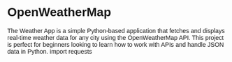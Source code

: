 # OpenWeatherMap
The Weather App is a simple Python-based application that fetches and displays real-time weather data for any city using the OpenWeatherMap API. This project is perfect for beginners looking to learn how to work with APIs and handle JSON data in Python.
import requests

<!DOCTYPE html>
<html lang="en">
<head>
    <meta charset="UTF-8">
    <meta name="viewport" content="width=device-width, initial-scale=1.0">
    <title>GitHub README Display</title>
    <style>
        body {
            font-family: Arial, sans-serif;
            padding: 20px;
        }
        .markdown-body {
            max-width: 800px;
            margin: auto;
        }
    </style>
    <link rel="stylesheet" href="https://cdnjs.cloudflare.com/ajax/libs/github-markdown-css/4.0.0/github-markdown.min.css">
</head>
<body>
    <div id="content" class="markdown-body"></div>
    <script src="https://cdn.jsdelivr.net/npm/marked/marked.min.js"></script>
    <script>
        async function fetchReadme() {
            const response = await fetch('https://raw.githubusercontent.com/anurudhrasundaram/anurudhrasundaram/main/README.md');
            const text = await response.text();
            document.getElementById('content').innerHTML = marked(text);
        }

        fetchReadme();
    </script>
</body>
</html>

def get_weather(city_name, api_key):
    base_url = "https://api.openweathermap.org/data/2.5/weather"
    params = {
        "q": city_name,
        "appid": api_key,
        "units": "metric"  # Use 'imperial' for Fahrenheit
    }

    try:
        response = requests.get(base_url, params=params)
        response.raise_for_status()  # Raise an error for HTTP codes >= 400
        data = response.json()

        # Extract weather details
        weather = {
            "City": data["name"],
            "Temperature": data["main"]["temp"],
            "Description": data["weather"][0]["description"],
            "Humidity": data["main"]["humidity"],
            "Wind Speed": data["wind"]["speed"]
        }
        return weather

    except requests.exceptions.RequestException as e:
        return f"Error: {e}"
    except KeyError:
        return "Invalid city name or API response error."

def main():
    print("Weather App")
    api_key = input("Enter your OpenWeatherMap API key: ")
    while True:
        city = input("\nEnter a city name (or type 'exit' to quit): ")
        if city.lower() == "exit":
            print("Exiting the Weather App. Goodbye!")
            break

        weather = get_weather(city, api_key)
        if isinstance(weather, dict):
            print("\nWeather Details:")
            for key, value in weather.items():
                print(f"{key}: {value}")
        else:
            print(weather)

if __name__ == "__main__":
    main()
